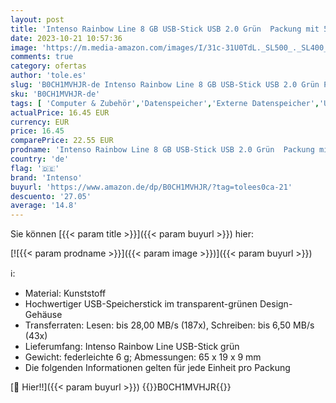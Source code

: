 ```yaml
---
layout: post
title: 'Intenso Rainbow Line 8 GB USB-Stick USB 2.0 Grün  Packung mit 5 '
date: 2023-10-21 10:57:36
image: 'https://m.media-amazon.com/images/I/31c-31U0TdL._SL500_._SL400_.jpg'
comments: true
category: ofertas
author: 'tole.es'
slug: 'B0CH1MVHJR-de Intenso Rainbow Line 8 GB USB-Stick USB 2.0 Grün Packung...'
sku: 'B0CH1MVHJR-de'
tags: [ 'Computer & Zubehör','Datenspeicher','Externe Datenspeicher','USB-Sticks','intenso','🇩🇪', ]
actualPrice: 16.45 EUR
currency: EUR
price: 16.45
comparePrice: 22.55 EUR
prodname: 'Intenso Rainbow Line 8 GB USB-Stick USB 2.0 Grün  Packung mit 5 '
country: 'de'
flag: '🇩🇪'
brand: 'Intenso'
buyurl: 'https://www.amazon.de/dp/B0CH1MVHJR/?tag=tolees0ca-21'
descuento: '27.05'
average: '14.8'
---
```


Sie können [{{< param title >}}]({{< param buyurl >}}) hier:

[![{{< param prodname >}}]({{< param image >}})]({{< param buyurl >}})

ℹ️:

- Material: Kunststoff
- Hochwertiger USB-Speicherstick im transparent-grünen Design-Gehäuse
- Transferraten: Lesen: bis 28,00 MB/s (187x), Schreiben: bis 6,50 MB/s (43x)
- Lieferumfang: Intenso Rainbow Line USB-Stick grün
- Gewicht: federleichte 6 g; Abmessungen: 65 x 19 x 9 mm
- Die folgenden Informationen gelten für jede Einheit pro Packung

[🛒 Hier!!]({{< param buyurl >}})
{{<world>}}B0CH1MVHJR{{</world>}}
